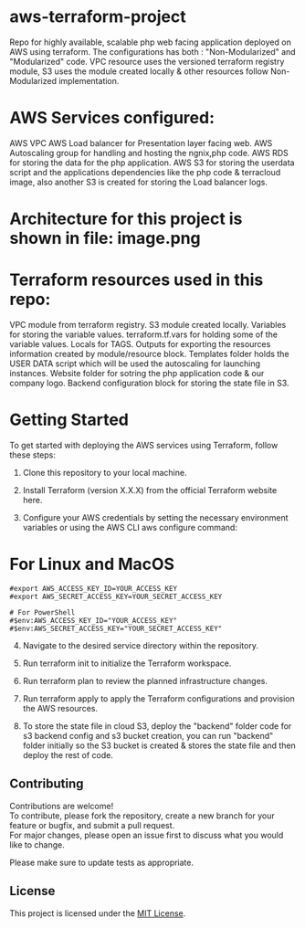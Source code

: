 # aws-terraform-project
Repo for highly available, scalable php web facing application deployed on AWS using terraform.
The configurations has both : "Non-Modularized" and "Modularized" code. 
VPC resource uses the versioned terraform registry module, S3 uses the module created locally & other resources follow Non-Modularized implementation.

# AWS Services configured: 
AWS VPC
AWS Load balancer for Presentation layer facing web.
AWS Autoscaling group for handling and hosting the ngnix,php code.
AWS RDS for storing the data for the php application.
AWS S3 for storing the userdata script and the applications dependencies like the php code & terracloud image, also another S3 is created for storing the Load balancer logs.

# Architecture for this project is shown in file: image.png

# Terraform resources used in this repo:
VPC module from terraform registry.
S3 module created locally.
Variables for storing the variable values.
terraform.tf.vars for holding some of the variable values.
Locals for TAGS.
Outputs for exporting the resources information created by module/resource block.
Templates folder holds the USER DATA script which will be used the autoscaling for launching instances.
Website folder for sotring the php application code & our company logo.
Backend configuration block for storing the state file in S3.


# Getting Started
To get started with deploying the AWS services using Terraform, follow these steps:

1) Clone this repository to your local machine.

2) Install Terraform (version X.X.X) from the official Terraform website here.

3) Configure your AWS credentials by setting the necessary environment variables or using the AWS CLI aws configure command:

# For Linux and MacOS
    #export AWS_ACCESS_KEY_ID=YOUR_ACCESS_KEY
    #export AWS_SECRET_ACCESS_KEY=YOUR_SECRET_ACCESS_KEY

    # For PowerShell
    #$env:AWS_ACCESS_KEY_ID="YOUR_ACCESS_KEY"
    #$env:AWS_SECRET_ACCESS_KEY="YOUR_SECRET_ACCESS_KEY"


4) Navigate to the desired service directory within the repository.

5) Run terraform init to initialize the Terraform workspace.

6) Run terraform plan to review the planned infrastructure changes.

7) Run terraform apply to apply the Terraform configurations and provision the AWS resources.

8) To store the state file in cloud S3, deploy the "backend" folder code for s3 backend config and s3 bucket creation, you can run "backend" folder initially so the S3 bucket is created & stores the state file and then deploy the rest of code.


## Contributing

Contributions are welcome!  
To contribute, please fork the repository, create a new branch for your feature or bugfix, and submit a pull request.  
For major changes, please open an issue first to discuss what you would like to change.

Please make sure to update tests as appropriate.

## License

This project is licensed under the [MIT License](LICENSE).